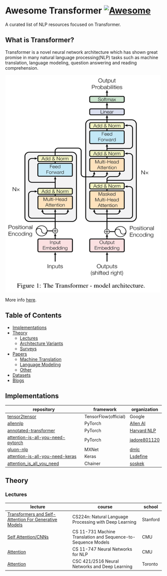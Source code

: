 # Awesome Transformer [![Awesome](https://cdn.rawgit.com/sindresorhus/awesome/d7305f38d29fed78fa85652e3a63e154dd8e8829/media/badge.svg)](https://github.com/sindresorhus/awesome)

A curated list of NLP resources focused on Transformer.

## What is Transformer?

Transformer is a novel neural network architecture which has shown great promise in many natural language processing(NLP) tasks such as machine translation, language modeling, question answering and reading comprehension. 


 <img src="https://github.com/basicv8vc/awesome-transformer/blob/master/imgs/transformer.png" width = "500" height = "700" alt="The Transformer - model architecture " align=center />


More info [here](https://arxiv.org/pdf/1706.03762.pdf).


## Table of Contents

- [Implementations](#implementations)
- [Theory](#theory)
  - [Lectures](#lectures)
  - [Architecture Variants](#architecture-variants)
  - [Surveys](#surveys)
- [Papers](#papers)
  - [Machine Translation](#machine-translation)
  - [Language Modeling](#language-modeling)
  - [Other](#other)
- [Datasets](#datasets)
- [Blogs](#blogs)

## Implementations

|repository| framework|organization|
|---|---|---|
|[tensor2tensor](https://github.com/tensorflow/tensor2tensor)|TensorFlow(official)|Google|
|[allennlp](https://github.com/allenai/allennlp)|PyTorch|[Allen AI](https://github.com/allenai)|
|[annotated-transformer](https://github.com/harvardnlp/annotated-transformer)|PyTorch|[Harvard NLP](http://nlp.seas.harvard.edu/)|
|[attention-is-all-you-need-pytorch](https://github.com/jadore801120/attention-is-all-you-need-pytorch)|PyTorch|[jadore801120](https://github.com/jadore801120)|
|[gluon-nlp](https://github.com/dmlc/gluon-nlp)|MXNet|[dmlc](https://github.com/dmlc)|
|[attention-is-all-you-need-keras](https://github.com/Lsdefine/attention-is-all-you-need-keras)|Keras|[Lsdefine](https://github.com/Lsdefine)|
|[attention_is_all_you_need](https://github.com/soskek/attention_is_all_you_need)|Chainer|[soskek](https://github.com/soskek)|

## Theory

### Lectures

|lecture| course |school|
|---|---|---|
|[Transformers and Self-Attention For Generative Models](http://web.stanford.edu/class/cs224n/slides/cs224n-2019-lecture14-transformers.pdf)|CS224n: Natural Language Processing with Deep Learning|Stanford|
|[Self Attention/CNNs](http://phontron.com/class/mtandseq2seq2018/assets/slides/mt-fall2018.chapter9.pdf)|CS 11-731 Machine Translation and Sequence-to-Sequence Models|CMU|
|[Attention](http://phontron.com/class/nn4nlp2018/schedule/attention.html)|CS 11-747 Neural Networks for NLP|CMU|
|[Attention](http://www.cs.toronto.edu/~rgrosse/courses/csc421_2019/slides/lec16.pdf)|CSC 421/2516 Neural Networks and Deep Learning|Toronto|
